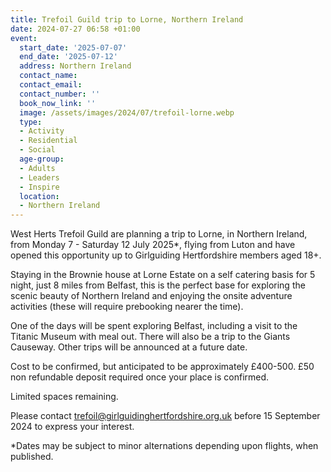 ```yaml
---
title: Trefoil Guild trip to Lorne, Northern Ireland
date: 2024-07-27 06:58 +01:00
event:
  start_date: '2025-07-07'
  end_date: '2025-07-12'
  address: Northern Ireland
  contact_name: 
  contact_email: 
  contact_number: ''
  book_now_link: ''
  image: /assets/images/2024/07/trefoil-lorne.webp
  type: 
  - Activity
  - Residential
  - Social
  age-group: 
  - Adults
  - Leaders
  - Inspire
  location: 
  - Northern Ireland
---
```

West Herts Trefoil Guild are planning a trip to Lorne, in Northern Ireland, from Monday 7 - Saturday 12 July 2025*, flying from Luton and have opened this opportunity up to Girlguiding Hertfordshire members aged 18+.

Staying in the Brownie house at Lorne Estate on a self catering basis for 5 night, just 8 miles from Belfast, this is the perfect base for exploring the scenic beauty of Northern Ireland and enjoying the onsite adventure activities (these will require prebooking nearer the time).

One of the days will be spent exploring Belfast, including a visit to the Titanic Museum with meal out.  There will also be a trip to the Giants Causeway. Other trips will be announced at a future date.

Cost to be confirmed, but anticipated to be approximately £400-500. £50 non refundable deposit required once your place is confirmed.

Limited spaces remaining.

Please contact <trefoil@girlguidinghertfordshire.org.uk> before 15 September 2024 to express your interest.

*Dates may be subject to minor alternations depending upon flights, when published.
